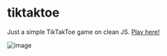 # tiktaktoe

Just a simple TikTakToe game on clean JS. 
[Play here!](https://www.google.com)

![image](https://user-images.githubusercontent.com/52705623/203495487-8c18e5fc-7816-42b0-bbd4-cbfd06637117.png)
